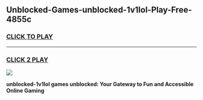 
## Unblocked-Games-unblocked-1v1lol-Play-Free-4855c
<h3>
<a href="https://premium76.site?title=unblocked-1v1lol&ref=10A">CLICK TO PLAY</a></h3>
<hr>

<h3>
<a href="https://premium76.site?title=unblocked-1v1lol&ref=10A">CLICK 2 PLAY</a>
  
</h3>

<a href="https://premium76.site?title=unblocked-1v1lol&ref=10A"><img src="https://clearcache.store/games.png"></a>


**unblocked-1v1lol games unblocked: Your Gateway to Fun and Accessible Online Gaming**
